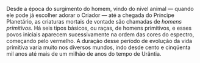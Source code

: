 ﻿Desde a época do surgimento do homem, vindo do nível animal — quando ele pode já escolher adorar o Criador — até a chegada do Príncipe Planetário, as criaturas mortais de vontade são chamadas de *homens primitivos.* Há seis tipos básicos, ou raças, de homens primitivos, e esses povos iniciais aparecem sucessivamente na ordem das cores do espectro, começando pelo vermelho. A duração desse período de evolução da vida primitiva varia muito nos diversos mundos, indo desde cento e cinqüenta mil anos até mais de um milhão de anos do tempo de Urântia.